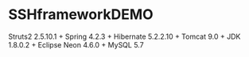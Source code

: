 # SSHframeworkDEMO
Struts2 2.5.10.1 + Spring 4.2.3 + Hibernate 5.2.2.10 + Tomcat 9.0 + JDK 1.8.0.2 + Eclipse Neon 4.6.0 + MySQL 5.7
